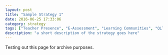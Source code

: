 ```yaml
---
layout: post
title: "Sample Strategy 1"
date: 2016-06-25 17:33:06
category: strategy
tags: ["Teacher Presence", "E-Assessment", "Learning Communities", "QLT9",] 
description: "a short description of the strategy goes here"
---
```


Testing out this page for archive purposes.